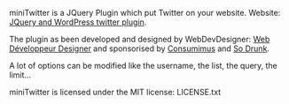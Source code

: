 miniTwitter is a JQuery Plugin which put Twitter on your website. Website: [JQuery and WordPress twitter plugin](http://minitwitter.webdevdesigner.com/ "Put the twitter feed on your website or your WordPress blog").

The plugin as been developed and designed by WebDevDesigner: [Web Développeur Designer](http://webdevdesigner.com/ "Création de sites Internet : développement et design") and sponsorised by [Consumimus](http://consumimus.fr/ "Avis consommateur et Comparateur de prix") and [So Drunk](http://sodrunk.org/ "Funny drunk stories").

A lot of options can be modified like the username, the list, the query, the limit...

miniTwitter is licensed under the MIT license: LICENSE.txt
